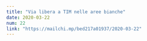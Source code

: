 ```yaml
---
title: "Via libera a TIM nelle aree bianche"
date: 2020-03-22
num: 22
link: "https://mailchi.mp/bed217a01937/2020-03-22"
---
```

